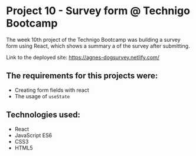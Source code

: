 # Project 10 - Survey form @ Technigo Bootcamp

The week 10th project of the Technigo Bootcamp was building a survey form using React, which shows a summary a of the survey after submitting.

Link to the deployed site: https://agnes-dogsurvey.netlify.com/

## The requirements for this projects were:

- Creating form fields with react 
- The usage of `useState` 

## Technologies used:

- React
- JavaScript ES6
- CSS3
- HTML5
